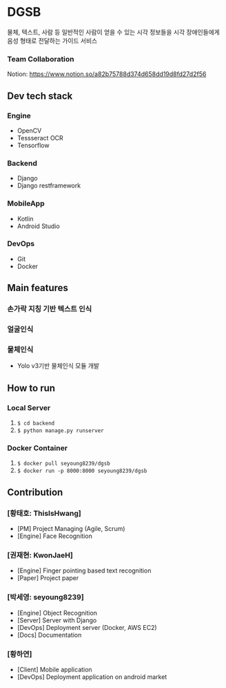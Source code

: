# DGSB
물체, 텍스트, 사람 등 일반적인 사람이 얻을 수 있는 시각 정보들을 시각 장애인들에게 음성 형태로 전달하는 가이드 서비스
### Team Collaboration
Notion: <https://www.notion.so/a82b75788d374d658dd19d8fd27d2f56>

## Dev tech stack
### Engine
- OpenCV
- Tessseract OCR
- Tensorflow
### Backend
- Django
- Django restframework
### MobileApp
- Kotlin
- Android Studio
### DevOps
- Git
- Docker

## Main features
### 손가락 지칭 기반 텍스트 인식

### 얼굴인식

### 물체인식 
- Yolo v3기반 물체인식 모듈 개발

## How to run
### Local Server
1. `$ cd backend`
2. `$ python manage.py runserver`

### Docker Container
1. `$ docker pull seyoung8239/dgsb`
2. `$ docker run -p 8000:8000 seyoung8239/dgsb`

## Contribution
### [황태호: ThisIsHwang]
- [PM] Project Managing (Agile, Scrum)
- [Engine] Face Recognition

### [권재현: KwonJaeH]
- [Engine] Finger pointing based text recognition
- [Paper] Project paper

### [박세영: seyoung8239]
- [Engine] Object Recognition
- [Server] Server with Django
- [DevOps] Deployment server (Docker, AWS EC2)
- [Docs] Documentation

### [황하연]
- [Client] Mobile application
- [DevOps] Deployment application on android market

